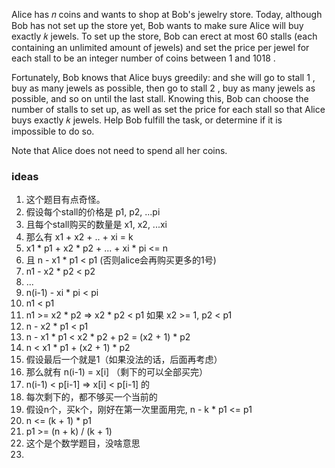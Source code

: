 Alice has 𝑛
 coins and wants to shop at Bob's jewelry store. Today, although Bob has not set up the store yet, Bob wants to make sure Alice will buy exactly 𝑘
 jewels. To set up the store, Bob can erect at most 60
 stalls (each containing an unlimited amount of jewels) and set the price per jewel for each stall to be an integer number of coins between 1
 and 1018
.

Fortunately, Bob knows that Alice buys greedily: and she will go to stall 1
, buy as many jewels as possible, then go to stall 2
, buy as many jewels as possible, and so on until the last stall. Knowing this, Bob can choose the number of stalls to set up, as well as set the price for each stall so that Alice buys exactly 𝑘
 jewels. Help Bob fulfill the task, or determine if it is impossible to do so.

Note that Alice does not need to spend all her coins.

### ideas
1. 这个题目有点奇怪。
2. 假设每个stall的价格是 p1, p2, ...pi
3. 且每个stall购买的数量是 x1, x2, ...xi
4. 那么有 x1 + x2 + .. + xi = k
5. x1 * p1 + x2 * p2 + ... + xi * pi <= n
6. 且 n - x1 * p1 < p1 (否则alice会再购买更多的1号)
7.   n1 - x2 * p2 < p2
8.   ...
9.   n(i-1) - xi * pi < pi
10.  n1 < p1 
11.  n1 >= x2 * p2 => x2 * p2 < p1 如果 x2 >= 1, p2 < p1
12.  n - x2 * p1 < p1
13.  n - x1 * p1 < x2 * p2 + p2 = (x2 + 1) * p2
14.  n < x1 * p1 + (x2 + 1) * p2
15.  假设最后一个就是1（如果没法的话，后面再考虑）
16.  那么就有 n(i-1) = x[i] （剩下的可以全部买完）
17.  n(i-1) < p[i-1] => x[i] < p[i-1] 的
18.  每次剩下的，都不够买一个当前的
19.  假设n个，买k个，刚好在第一次里面用完, n - k * p1 <= p1
20.  n <= (k + 1) * p1
21.  p1 >= (n + k) / (k + 1)
22.  这个是个数学题目，没啥意思
23.  